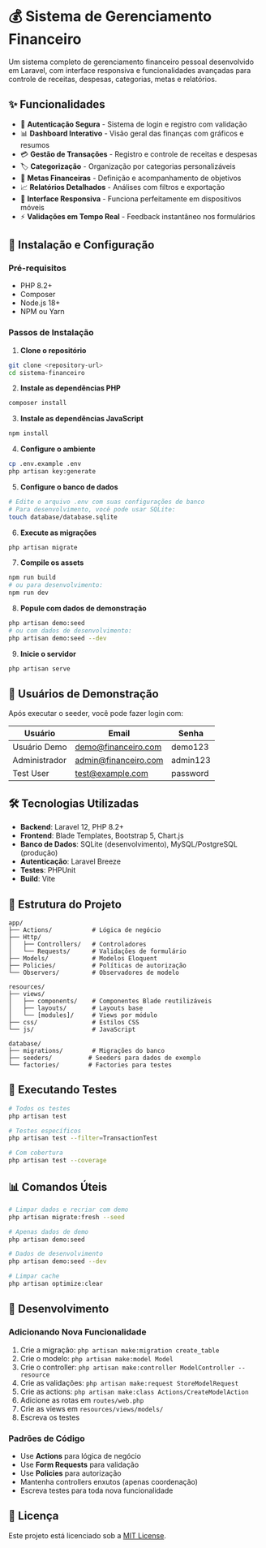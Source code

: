 # 💰 Sistema de Gerenciamento Financeiro

Um sistema completo de gerenciamento financeiro pessoal desenvolvido em Laravel, com interface responsiva e funcionalidades avançadas para controle de receitas, despesas, categorias, metas e relatórios.

## ✨ Funcionalidades

- 🔐 **Autenticação Segura** - Sistema de login e registro com validação
- 📊 **Dashboard Interativo** - Visão geral das finanças com gráficos e resumos
- 💳 **Gestão de Transações** - Registro e controle de receitas e despesas
- 🏷️ **Categorização** - Organização por categorias personalizáveis
- 🎯 **Metas Financeiras** - Definição e acompanhamento de objetivos
- 📈 **Relatórios Detalhados** - Análises com filtros e exportação
- 📱 **Interface Responsiva** - Funciona perfeitamente em dispositivos móveis
- ⚡ **Validações em Tempo Real** - Feedback instantâneo nos formulários

## 🚀 Instalação e Configuração

### Pré-requisitos

- PHP 8.2+
- Composer
- Node.js 18+
- NPM ou Yarn

### Passos de Instalação

1. **Clone o repositório**
```bash
git clone <repository-url>
cd sistema-financeiro
```

2. **Instale as dependências PHP**
```bash
composer install
```

3. **Instale as dependências JavaScript**
```bash
npm install
```

4. **Configure o ambiente**
```bash
cp .env.example .env
php artisan key:generate
```

5. **Configure o banco de dados**
```bash
# Edite o arquivo .env com suas configurações de banco
# Para desenvolvimento, você pode usar SQLite:
touch database/database.sqlite
```

6. **Execute as migrações**
```bash
php artisan migrate
```

7. **Compile os assets**
```bash
npm run build
# ou para desenvolvimento:
npm run dev
```

8. **Popule com dados de demonstração**
```bash
php artisan demo:seed
# ou com dados de desenvolvimento:
php artisan demo:seed --dev
```

9. **Inicie o servidor**
```bash
php artisan serve
```

## 👤 Usuários de Demonstração

Após executar o seeder, você pode fazer login com:

| Usuário | Email | Senha |
|---------|-------|-------|
| Usuário Demo | demo@financeiro.com | demo123 |
| Administrador | admin@financeiro.com | admin123 |
| Test User | test@example.com | password |

## 🛠️ Tecnologias Utilizadas

- **Backend**: Laravel 12, PHP 8.2+
- **Frontend**: Blade Templates, Bootstrap 5, Chart.js
- **Banco de Dados**: SQLite (desenvolvimento), MySQL/PostgreSQL (produção)
- **Autenticação**: Laravel Breeze
- **Testes**: PHPUnit
- **Build**: Vite

## 📁 Estrutura do Projeto

```
app/
├── Actions/           # Lógica de negócio
├── Http/
│   ├── Controllers/   # Controladores
│   └── Requests/      # Validações de formulário
├── Models/            # Modelos Eloquent
├── Policies/          # Políticas de autorização
└── Observers/         # Observadores de modelo

resources/
├── views/
│   ├── components/    # Componentes Blade reutilizáveis
│   ├── layouts/       # Layouts base
│   └── [modules]/     # Views por módulo
├── css/               # Estilos CSS
└── js/                # JavaScript

database/
├── migrations/        # Migrações do banco
├── seeders/          # Seeders para dados de exemplo
└── factories/        # Factories para testes
```

## 🧪 Executando Testes

```bash
# Todos os testes
php artisan test

# Testes específicos
php artisan test --filter=TransactionTest

# Com cobertura
php artisan test --coverage
```

## 📊 Comandos Úteis

```bash
# Limpar dados e recriar com demo
php artisan migrate:fresh --seed

# Apenas dados de demo
php artisan demo:seed

# Dados de desenvolvimento
php artisan demo:seed --dev

# Limpar cache
php artisan optimize:clear
```

## 🔧 Desenvolvimento

### Adicionando Nova Funcionalidade

1. Crie a migração: `php artisan make:migration create_table`
2. Crie o modelo: `php artisan make:model Model`
3. Crie o controller: `php artisan make:controller ModelController --resource`
4. Crie as validações: `php artisan make:request StoreModelRequest`
5. Crie as actions: `php artisan make:class Actions/CreateModelAction`
6. Adicione as rotas em `routes/web.php`
7. Crie as views em `resources/views/models/`
8. Escreva os testes

### Padrões de Código

- Use **Actions** para lógica de negócio
- Use **Form Requests** para validação
- Use **Policies** para autorização
- Mantenha controllers enxutos (apenas coordenação)
- Escreva testes para toda nova funcionalidade

## 📝 Licença

Este projeto está licenciado sob a [MIT License](LICENSE).
